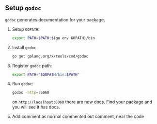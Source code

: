 ## Setup `godoc`

`godoc` generates documentation for your package.

1. Setup `GOPATH`:

   ```bash
   export PATH=$PATH:$(go env GOPATH)/bin
   ```

1. Install `godoc`

    ```bash
    go get golang.org/x/tools/cmd/godoc
    ```

1. Register `godoc` path:

   ```bash
   export PATH="$GOPATH/bin:$PATH"
   ```

1. Run `godoc`:

   ```bash
   godoc -http=:6060
   ```

   on `http://localhost:6060` there are now docs. Find your package and you will see it has docs.

1. Add comment as normal commented out comment, near the code
